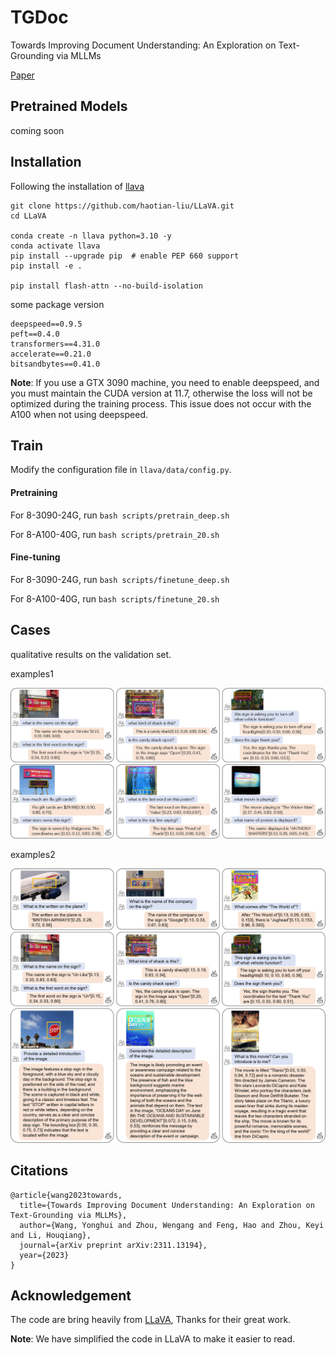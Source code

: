 # TGDoc

Towards Improving Document Understanding: An Exploration on Text-Grounding via MLLMs

[Paper](https://arxiv.org/abs/2311.13194)

## Pretrained Models

coming soon

## Installation

Following the installation of [llava](https://github.com/haotian-liu/LLaVA)

```shell
git clone https://github.com/haotian-liu/LLaVA.git
cd LLaVA

conda create -n llava python=3.10 -y
conda activate llava
pip install --upgrade pip  # enable PEP 660 support
pip install -e .

pip install flash-attn --no-build-isolation
```

some package version

```
deepspeed==0.9.5
peft==0.4.0
transformers==4.31.0
accelerate==0.21.0
bitsandbytes==0.41.0
```

**Note**: If you use a GTX 3090 machine, you need to enable deepspeed, and you must maintain the CUDA version at 11.7, otherwise the loss will not be optimized during the training process. This issue does not occur with the A100 when not using deepspeed.

## Train

Modify the configuration file in `llava/data/config.py`.

#### Pretraining

For 8-3090-24G, run `bash scripts/pretrain_deep.sh`

For  8-A100-40G, run `bash scripts/pretrain_20.sh`

#### Fine-tuning

For 8-3090-24G, run `bash scripts/finetune_deep.sh`

For  8-A100-40G, run `bash scripts/finetune_20.sh`

## Cases

qualitative results on the validation set.

examples1

![overall_end](./assets/qua1.jpg)

examples2

![overall_end](./assets/qua2.jpg)


## Citations

```
@article{wang2023towards,
  title={Towards Improving Document Understanding: An Exploration on Text-Grounding via MLLMs},
  author={Wang, Yonghui and Zhou, Wengang and Feng, Hao and Zhou, Keyi and Li, Houqiang},
  journal={arXiv preprint arXiv:2311.13194},
  year={2023}
}
```

## Acknowledgement

The code are bring heavily from [LLaVA](https://github.com/haotian-liu/LLaVA), Thanks for their great work.

**Note**: We have simplified the code in LLaVA to make it easier to read.


